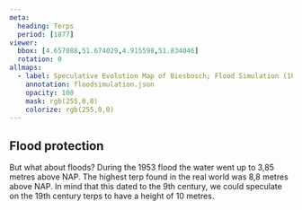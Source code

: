 ```yaml
---
meta:
  heading: Terps
  period: [1877]
viewer:
  bbox: [4.657088,51.674029,4.915598,51.834046]
  rotation: 0
allmaps:
  - label: Speculative Evolution Map of Biesbosch; Flood Simulation (1877) 2023. 85 x 110 mm. The Berlage.
    annotation: floodsimulation.json
    opacity: 100
    mask: rgb(255,0,0)
    colorize: rgb(255,0,0)
---
```


## Flood protection

But what about floods? During the 1953 flood the water went up to 3,85 metres above NAP. The highest terp found in the real world was 8,8 metres above NAP. In mind that this dated to the 9th century, we could speculate on the 19th century terps to have a height of 10 metres.
